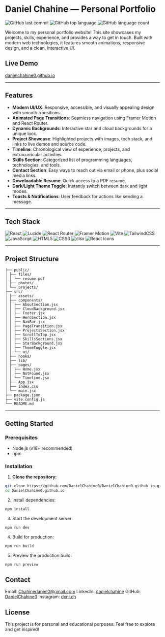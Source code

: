 # Daniel Chahine — Personal Portfolio
<img alt="GitHub last commit" src="https://img.shields.io/github/last-commit/DanielChahine0/DanielChahine0.github.io?style=for-the-badge&logo=GitHub">
<img alt="GitHub top language" src="https://img.shields.io/github/languages/top/DanielChahine0/DanielChahine0.github.io?style=for-the-badge&logo=Javascript">
<img alt="GitHub language count" src="https://img.shields.io/github/languages/count/DanielChahine0/DanielChahine0.github.io?style=for-the-badge">

Welcome to my personal portfolio website! This site showcases my projects, skills, experience, and provides a way to get in touch. Built with modern web technologies, it features smooth animations, responsive design, and a clean, interactive UI.

## Live Demo

[danielchahine0.github.io](https://danielchahine0.github.io)

---

## Features

- **Modern UI/UX**: Responsive, accessible, and visually appealing design with smooth transitions.
- **Animated Page Transitions**: Seamless navigation using Framer Motion and React Router.
- **Dynamic Backgrounds**: Interactive star and cloud backgrounds for a unique look.
- **Project Showcase**: Highlighted projects with images, tech stack, and links to live demos and source code.
- **Timeline**: Chronological view of experience, projects, and extracurricular activities.
- **Skills Section**: Categorized list of programming languages, technologies, and tools.
- **Contact Section**: Easy ways to reach out via email or phone, plus social media links.
- **Downloadable Resume**: Quick access to a PDF resume.
- **Dark/Light Theme Toggle**: Instantly switch between dark and light modes.
- **Toasts & Notifications**: User feedback for actions like sending a message.

---

## Tech Stack
<img alt="React" src="https://img.shields.io/badge/React-20232A?style=for-the-badge&logo=react&logoColor=61DAFB">
<img alt="Lucide" src="https://img.shields.io/badge/Lucide%20React-000000?style=for-the-badge&logo=lucide&logoColor=white">
<img alt="React Router" src="https://img.shields.io/badge/React%20Router-CA4245?style=for-the-badge&logo=reactrouter&logoColor=white">
<img alt="Framer Motion" src="https://img.shields.io/badge/Framer%20Motion-0055FF?style=for-the-badge&logo=framer&logoColor=white">

<img alt="Vite" src="https://img.shields.io/badge/Vite-B73BFE?style=for-the-badge&logo=vite&logoColor=FFD62E">
<img alt="TailwindCSS" src="https://img.shields.io/badge/Tailwind_CSS-38B2AC?style=for-the-badge&logo=tailwind-css&logoColor=white">
<img alt="JavaScript" src="https://img.shields.io/badge/JavaScript-F7DF1E?style=for-the-badge&logo=javascript&logoColor=black">
<img alt="HTML5" src="https://img.shields.io/badge/HTML5-E34F26?style=for-the-badge&logo=html5&logoColor=white">
<img alt="CSS3" src="https://img.shields.io/badge/CSS3-1572B6?style=for-the-badge&logo=css3&logoColor=white">
<img alt="clsx" src="https://img.shields.io/badge/clsx-000000?style=for-the-badge">
<img alt="React Icons" src="https://img.shields.io/badge/React%20Icons-EA7E20?style=for-the-badge&logo=react&logoColor=white">

---

## Project Structure
```
├── public/ 
│ ├── files/ 
│ │ └── resume.pdf 
│ ├── photos/ 
│ └── projects/ 
├── src/ 
│ ├── assets/ 
│ ├── components/ 
│ │ ├── AboutSection.jsx 
│ │ ├── CloudBackground.jsx 
│ │ ├── Footer.jsx 
│ │ ├── HeroSection.jsx 
│ │ ├── NavBar.jsx 
│ │ ├── PageTransition.jsx 
│ │ ├── ProjectsSection.jsx 
│ │ ├── ScrollToTop.jsx 
│ │ ├── SkillsSections.jsx 
│ │ ├── StarBackground.jsx 
│ │ ├── ThemeToggle.jsx 
│ │ └── ui/ 
│ ├── hooks/ 
│ ├── lib/ 
│ ├── pages/ 
│ │ ├── Home.jsx 
│ │ ├── NotFound.jsx 
│ │ └── Timeline.jsx 
│ ├── App.jsx 
│ ├── index.css 
│ └── main.jsx 
├── package.json 
├── vite.config.js 
└── README.md
```

---

## Getting Started

### Prerequisites

- Node.js (v18+ recommended)
- npm

### Installation

1. **Clone the repository:**
```sh
git clone https://github.com/DanielChahine0/DanielChahine0.github.io.git
cd DanielChahine0.github.io
```

2. Install dependencies:
```sh
npm install
```

3. Start the development server:
```sh
npm run dev
```

4. Build for production:
```sh
npm run build
```

5. Preview the production build:
```sh
npm run preview
```

## Contact
Email: [Chahinedaniel0@gmail.com](chahinedaniel0@gmail.com)
LinkedIn: [danielchahine](https://www.linkedin.com/in/danielchahine)
GitHub: [DanielChahine0](https://github.com/DanielChahine0)
Instagram: [dxni.ch](https://instagram.com/dxni.ch)

## License
This project is for personal and educational purposes. Feel free to explore and get inspired!

